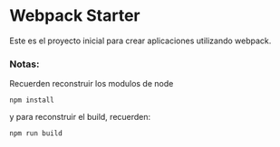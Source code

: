 # Webpack Starter

Este es el proyecto inicial para crear aplicaciones utilizando webpack.

### Notas: 
Recuerden reconstruir los modulos de node

```
npm install
```

y para reconstruir el build, recuerden:

```
npm run build
```
